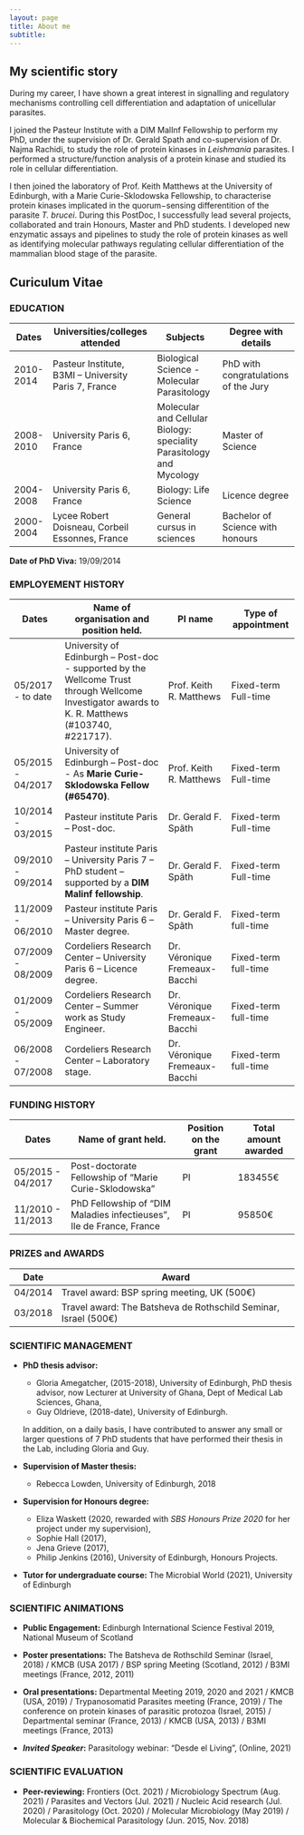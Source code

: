 ```yaml
---
layout: page
title: About me
subtitle: 
---
```


## My scientific story

During my career, I have shown a great interest in signalling and regulatory mechanisms controlling cell differentiation and adaptation of unicellular parasites. 

I joined the Pasteur Institute with a DIM MalInf Fellowship to perform my PhD, under the supervision of Dr. Gerald Spath and co-supervision of Dr. Najma Rachidi, to study the role of protein kinases in _Leishmania_ parasites. 
I performed a structure/function analysis of a protein kinase and studied its role in cellular differentiation. 

I then joined the laboratory of Prof. Keith Matthews at the University of Edinburgh, with a Marie Curie-Sklodowska Fellowship, to characterise protein kinases implicated in the quorum−sensing differentition of the parasite _T. brucei_. During this PostDoc, I successfully lead several projects, collaborated and train Honours, Master and PhD students. I developed new enzymatic assays and pipelines to study the role of protein kinases as well as identifying molecular pathways regulating cellular differentiation of the mammalian blood stage of the parasite. 

## Curiculum Vitae

### EDUCATION

| Dates | Universities/colleges attended | Subjects | Degree with details |
| ---- | ---- | ---- | ---- |
| 2010-2014 | Pasteur Institute, B3MI – University Paris 7, France | Biological Science - Molecular Parasitology | PhD with congratulations of the Jury |
| 2008-2010 | University Paris 6, France | Molecular and Cellular Biology: speciality Parasitology and Mycology | Master of Science |
| 2004-2008 | University Paris 6, France | Biology: Life Science | Licence degree |
| 2000-2004 | Lycee Robert Doisneau, Corbeil Essonnes, France | General cursus in sciences | Bachelor of Science with honours |


**Date of PhD Viva:** 19/09/2014

### EMPLOYEMENT HISTORY

| Dates | Name of organisation and position held. | PI name | Type of appointment |
| ---- | ---- | ---- | ---- |
| 05/2017 - to date | University of Edinburgh – Post-doc - supported by the Wellcome Trust through Wellcome Investigator awards to K. R. Matthews (#103740, #221717). | Prof. Keith R. Matthews | Fixed-term Full-time |
| 05/2015 - 04/2017 | University of Edinburgh – Post-doc - As **Marie Curie-Sklodowska Fellow (#65470)**. | Prof. Keith R. Matthews | Fixed-term Full-time |
| 10/2014 - 03/2015 | Pasteur institute Paris – Post-doc. | Dr. Gerald F. Spãth | Fixed-term Full-time |
| 09/2010 - 09/2014 | Pasteur institute Paris – University Paris 7 – PhD student – supported by a **DIM Malinf fellowship**. | Dr. Gerald F. Spãth | Fixed-term Full-time |
| 11/2009 - 06/2010 | Pasteur institute Paris – University Paris 6 – Master degree. | Dr. Gerald F. Spãth | Fixed-term full-time |
| 07/2009 - 08/2009 | Cordeliers Research Center – University Paris 6 – Licence degree. | Dr. Véronique Fremeaux-Bacchi | Fixed-term full-time |
| 01/2009 - 05/2009 | Cordeliers Research Center – Summer work as Study Engineer. | Dr. Véronique Fremeaux-Bacchi | Fixed-term full-time |
| 06/2008 - 07/2008 | Cordeliers Research Center – Laboratory stage. | Dr. Véronique Fremeaux-Bacchi | Fixed-term full-time |

### FUNDING HISTORY

| Dates | Name of grant held.  | Position on the grant | Total amount awarded |
| ---- | ---- | ---- | ---- |
| 05/2015 - 04/2017 | Post-doctorate Fellowship of “Marie Curie-Sklodowska” | PI | 183455€ |
| 11/2010 - 11/2013 | PhD Fellowship of “DIM Maladies infectieuses”, Ile de France, France | PI | 95850€ |

### PRIZES and AWARDS

| Date | Award |
| ---- | ---- |
| 04/2014 | Travel award: BSP spring meeting, UK (500€) |
| 03/2018 | Travel award: The Batsheva de Rothschild Seminar, Israel (500€) |

### SCIENTIFIC MANAGEMENT

* **PhD thesis advisor:**
   - Gloria Amegatcher, (2015-2018), University of Edinburgh, PhD thesis advisor, now Lecturer at University of Ghana, Dept of Medical Lab Sciences, Ghana, 
   - Guy Oldrieve, (2018-date), University of Edinburgh.

   In addition, on a daily basis, I have contributed to answer any small or larger questions of 7 PhD students that have performed their thesis in the Lab, including Gloria and Guy.

* **Supervision of Master thesis:** 
   - Rebecca Lowden, University of Edinburgh, 2018

* **Supervision for Honours degree:** 
   - Eliza Waskett (2020, rewarded with *SBS Honours Prize 2020* for her project under my supervision), 
   - Sophie Hall (2017),
   - Jena Grieve (2017), 
   - Philip Jenkins (2016), University of Edinburgh, Honours Projects.

* **Tutor for undergraduate course:** The Microbial World (2021), University of Edinburgh

### SCIENTIFIC ANIMATIONS

* **Public Engagement:** Edinburgh International Science Festival 2019, National Museum of Scotland

* **Poster presentations:** The Batsheva de Rothschild Seminar (Israel, 2018) / KMCB (USA 2017) / BSP spring Meeting (Scotland, 2012) / B3MI meetings (France, 2012, 2011)

* **Oral presentations:** Departmental Meeting 2019, 2020 and 2021 / KMCB (USA, 2019) / Trypanosomatid Parasites meeting (France, 2019) / The conference on protein kinases of parasitic protozoa (Israel, 2015) / Departmental seminar (France, 2013) / KMCB (USA, 2013) / B3MI meetings (France, 2013)

* **_Invited Speaker_:** Parasitology webinar: “Desde el Living”, (Online, 2021)


### SCIENTIFIC EVALUATION

* **Peer-reviewing:** Frontiers (Oct. 2021) / Microbiology Spectrum (Aug. 2021) / Parasites and Vectors (Jul. 2021) / Nucleic Acid research (Jul. 2020) / Parasitology (Oct. 2020) / Molecular Microbiology (May 2019) / Molecular & Biochemical Parasitology (Jun. 2015, Nov. 2018)

 
